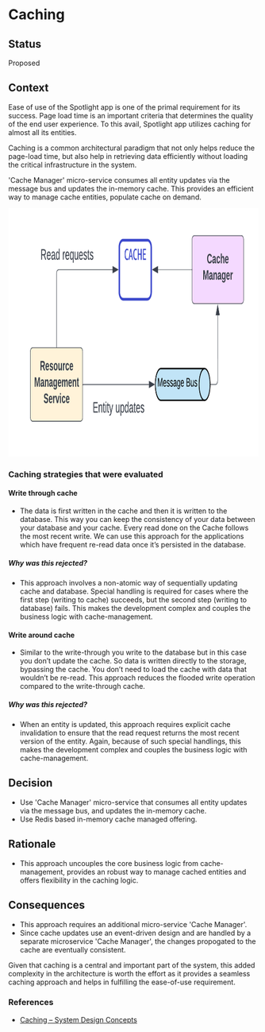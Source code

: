 # Caching

## Status
Proposed

## Context
Ease of use of the Spotlight app is one of the primal requirement for its success. Page load time is an important criteria that determines the quality of the end user experience. To this avail, Spotlight app utilizes caching for almost all its entities.

Caching is a common architectural paradigm that not only helps reduce the page-load time, but also help in retrieving data efficiently without loading the critical infrastructure in the system.

'Cache Manager' micro-service consumes all entity updates via the message bus and updates the in-memory cache. This provides an efficient way to manage cache entities, populate cache on demand.

<img src="../images/caching.png" height="500"></img>

### Caching strategies that were evaluated 

#### Write through cache

- The data is first written in the cache and then it is written to the database. This way you can keep the consistency of your data between your database and your cache. Every read done on the Cache follows the most recent write. We can use this approach for the applications which have frequent re-read data once it’s persisted in the database.

##### Why was this rejected?

- This approach involves a non-atomic way of sequentially updating cache and database. Special handling is required for cases where the first step (writing to cache) succeeds, but the second step (writing to database) fails. This makes the development complex and couples the business logic with cache-management.

#### Write around cache

- Similar to the write-through you write to the database but in this case you don’t update the cache. So data is written directly to the storage, bypassing the cache. You don’t need to load the cache with data that wouldn’t be re-read. This approach reduces the flooded write operation compared to the write-through cache.

##### Why was this rejected?

- When an entity is updated, this approach requires explicit cache invalidation to ensure that the read request returns the most recent version of the entity. Again, because of such special handlings, this makes the development complex and couples the business logic with cache-management.

## Decision

- Use 'Cache Manager' micro-service that consumes all entity updates via the message bus, and updates the in-memory cache.
- Use Redis based in-memory cache managed offering.  

## Rationale
- This approach uncouples the core business logic from cache-management, provides an robust way to manage cached entities and offers flexibility in the caching logic.

## Consequences
- This approach requires an additional micro-service 'Cache Manager'. 
- Since cache updates use an event-driven design and are handled by a separate microservice 'Cache Manager', the changes propogated to the cache are eventually consistent.

Given that caching is a central and important part of the system, this added complexity in the architecture is worth the effort as it provides a seamless caching approach and helps in fulfilling the ease-of-use requirement.

### References
- [Caching – System Design Concepts](https://www.geeksforgeeks.org/caching-system-design-concept-for-beginners/)
